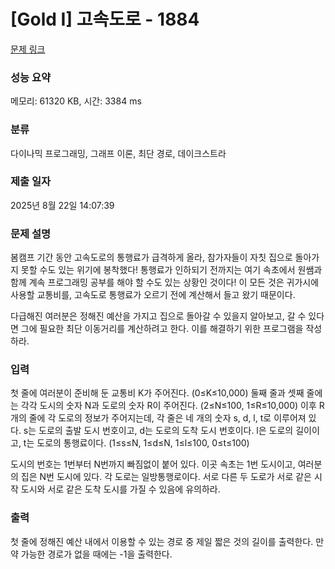 # [Gold I] 고속도로 - 1884 

[문제 링크](https://www.acmicpc.net/problem/1884) 

### 성능 요약

메모리: 61320 KB, 시간: 3384 ms

### 분류

다이나믹 프로그래밍, 그래프 이론, 최단 경로, 데이크스트라

### 제출 일자

2025년 8월 22일 14:07:39

### 문제 설명

<p>봄캠프 기간 동안 고속도로의 통행료가 급격하게 올라, 참가자들이 자칫 집으로 돌아가지 못할 수도 있는 위기에 봉착했다! 통행료가 인하되기 전까지는 여기 속초에서 원쌤과 함께 계속 프로그래밍 공부를 해야 할 수도 있는 상황인 것이다! 이 모든 것은 귀가시에 사용할 교통비를, 고속도로 통행료가 오르기 전에 계산해서 들고 왔기 때문이다.</p>

<p>다급해진 여러분은 정해진 예산을 가지고 집으로 돌아갈 수 있을지 알아보고, 갈 수 있다면 그에 필요한 최단 이동거리를 계산하려고 한다. 이를 해결하기 위한 프로그램을 작성하라.</p>

### 입력 

 <p>첫 줄에 여러분이 준비해 둔 교통비 K가 주어진다. (0≤K≤10,000) 둘째 줄과 셋째 줄에는 각각 도시의 숫자 N과 도로의 숫자 R이 주어진다. (2≤N≤100, 1≤R≤10,000) 이후 R개의 줄에 각 도로의 정보가 주어지는데, 각 줄은 네 개의 숫자 s, d, l, t로 이루어져 있다. s는 도로의 출발 도시 번호이고, d는 도로의 도착 도시 번호이다. l은 도로의 길이이고, t는 도로의 통행료이다. (1≤s≤N, 1≤d≤N, 1≤l≤100, 0≤t≤100)</p>

<p>도시의 번호는 1번부터 N번까지 빠짐없이 붙어 있다. 이곳 속초는 1번 도시이고, 여러분의 집은 N번 도시에 있다. 각 도로는 일방통행로이다. 서로 다른 두 도로가 서로 같은 시작 도시와 서로 같은 도착 도시를 가질 수 있음에 유의하라.</p>

### 출력 

 <p>첫 줄에 정해진 예산 내에서 이용할 수 있는 경로 중 제일 짧은 것의 길이를 출력한다. 만약 가능한 경로가 없을 때에는 -1을 출력한다.</p>

